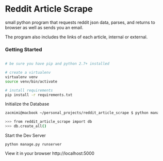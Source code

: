 Reddit Article Scrape
=====================

small python program that requests reddit json data, parses, and returns to browser as well as sends you an email.

The program also includes the links of each article, internal or external.

### Getting Started

```bash

# be sure you have pip and python 2.7+ installed

# create a virtualenv
virtualenv venv
source venv/bin/activate

# install requirements
pip install -r requirements.txt
```

Initialize the Database

```bash
zacmimi@macbook ~/personal_projects/reddit_article_scrape $ python manage.py shell

>>> from reddit_article_scrape import db
>>> db.create_all()
```

Start the Dev Server

```
python manage.py runserver
```

View it in your browser http://localhost:5000
